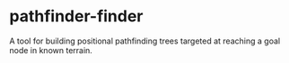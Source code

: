# pathfinder-finder
A tool for building positional pathfinding trees targeted at reaching a goal node in known terrain.
